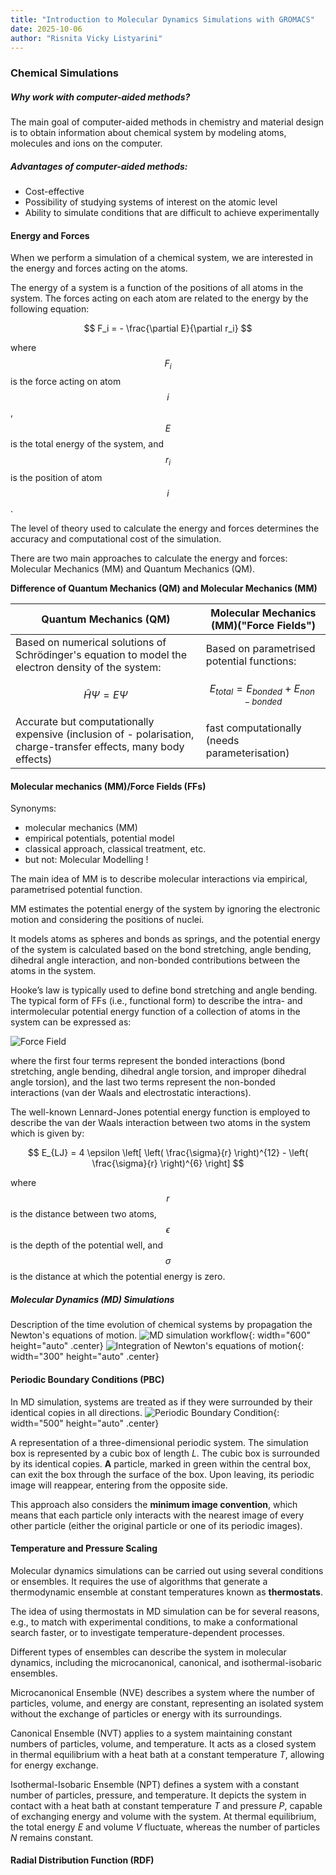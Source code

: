 ```yaml
---
title: "Introduction to Molecular Dynamics Simulations with GROMACS"
date: 2025-10-06
author: "Risnita Vicky Listyarini"
---
```


### Chemical Simulations 

##### Why work with computer-aided methods?
The main goal of computer-aided methods in chemistry and material design is to obtain information about chemical system by modeling atoms, molecules and ions on the computer.

##### Advantages of computer-aided methods:
- Cost-effective
- Possibility of studying systems of interest on the atomic level
- Ability to simulate conditions that are difficult to achieve experimentally

#### Energy and Forces
When we perform a simulation of a chemical system, we are interested in the energy and forces acting on the atoms.

The energy of a system is a function of the positions of all atoms in the system. 
The forces acting on each atom are related to the energy by the following equation:

$$ F_i = - \frac{\partial E}{\partial r_i} $$

where $$ F_i $$ is the force acting on atom $$  i $$ , $$  E $$  is the total energy of the system, and $$  r_i $$ is the position of atom $$  i $$.

The level of theory used to calculate the energy and forces determines the accuracy and computational cost of the simulation.

There are two main approaches to calculate the energy and forces: Molecular Mechanics (MM) and Quantum Mechanics (QM).

**Difference of Quantum Mechanics (QM) and Molecular Mechanics (MM)**

| Quantum Mechanics (QM) | Molecular Mechanics (MM)("Force Fields") |
| ----------- | ----------- |
|  Based on numerical solutions of Schrödinger's equation to model the electron density of the system: | Based on parametrised potential functions: |
|$$ \hat{H} \Psi = E \Psi $$ | $$ E_{total} = E_{bonded} + E_{non-bonded} $$ |
|  Accurate but computationally expensive (inclusion of - polarisation, charge-transfer effects, many body effects) | fast computationally (needs parameterisation) |


#### Molecular mechanics (MM)/Force Fields (FFs)
Synonyms: 
- molecular mechanics (MM)
- empirical potentials, potential model
- classical approach, classical treatment, etc.
- but not: Molecular Modelling !

The main idea of MM is to describe molecular interactions via empirical, parametrised potential function.

MM estimates the potential energy of the system by ignoring the electronic motion and considering the positions of nuclei. 

It models atoms as spheres and bonds as springs, and the potential energy of the system is calculated based on the bond stretching, angle bending, dihedral angle interaction, and non-bonded contributions between the
atoms in the system. 

Hooke’s law is typically used to define bond stretching and angle bending. The typical form of FFs (i.e., functional form) to describe the intra- and intermolecular potential energy function of a collection of atoms in the system can be expressed as:

![Force Field](/figure/FFs.png)

where the first four terms represent the bonded interactions (bond stretching, angle bending, dihedral angle torsion, and improper dihedral angle torsion), and the last two terms represent the non-bonded interactions (van der Waals and electrostatic interactions).

The well-known Lennard-Jones potential energy function is employed to describe the van der Waals interaction between two atoms in the system which is given by:

$$ E_{LJ} = 4 \epsilon \left[ \left( \frac{\sigma}{r} \right)^{12} - \left( \frac{\sigma}{r} \right)^{6} \right] $$

where $$  r $$ is the distance between two atoms, $$  \epsilon $$ is the depth of the potential well, and $$  \sigma $$ is the distance at which the potential energy is zero.


##### Molecular Dynamics (MD) Simulations
Description of the time evolution of chemical systems by propagation the Newton's equations of motion. 
![MD simulation workflow](/figure/loop.png){: width="600" height="auto" .center}
![Integration of Newton's equations of motion](/figure/integration.png){: width="300" height="auto" .center}







#### Periodic Boundary Conditions (PBC)
In MD simulation, systems are treated as if they were surrounded by their identical copies in all directions.
![Periodic Boundary Condition](/figure/pbc_1.png){: width="500" height="auto" .center}


A representation of a three-dimensional periodic system. The simulation box is represented
by a cubic box of length *L*. The cubic box is surrounded by its identical copies. **A** particle, marked in
green within the central box, can exit the box through the surface of the box. Upon leaving, its periodic
image will reappear, entering from the opposite side.

This approach also considers the **minimum image convention**, which means that each particle only interacts with the nearest image of every other particle (either the original particle or one of its periodic images).

#### Temperature and Pressure Scaling
Molecular dynamics simulations can be carried out using several conditions or ensembles. It requires the use of algorithms that generate a thermodynamic ensemble at constant temperatures known as **thermostats**.

The idea of using thermostats in MD simulation can be for several reasons, e.g., to match with experimental conditions, to make a conformational search faster, or to investigate temperature-dependent processes.

Different types of ensembles can describe the system in molecular dynamics, including the microcanonical, canonical, and isothermal-isobaric ensembles.

Microcanonical Ensemble (NVE) describes a system where the number of particles, volume, and energy are constant, representing an isolated system without the exchange of particles or energy with its surroundings.

Canonical Ensemble (NVT) applies to a system maintaining
constant numbers of particles, volume, and temperature. It acts as a closed system in thermal equilibrium with a heat bath at a constant temperature *T*, allowing for energy
exchange.

Isothermal-Isobaric Ensemble (NPT) defines a system with a constant number of particles, pressure, and temperature. It depicts the system in contact with a heat bath at constant temperature *T* and pressure *P*, capable of exchanging energy and volume with the system. At thermal equilibrium, the total energy *E* and volume *V* fluctuate, whereas the number of particles *N* remains constant.

#### Radial Distribution Function (RDF)

